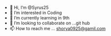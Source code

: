 - 👋 Hi, I’m @Syrus25
- 👀 I’m interested in Coding 
- 🌱 I’m currently learning in 9th 
- 💞️ I’m looking to collaborate on ...git hub
- 📫 How to reach me ... shorya0925@gamil.com

<!---
Syrus25/Syrus25 is a ✨ special ✨ repository because its `README.md` (this file) appears on your GitHub profile.
You can click the Preview link to take a look at your changes.
--->
